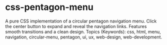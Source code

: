 # css-pentagon-menu
A pure CSS implementation of a circular pentagon navigation menu. Click the center button to expand and reveal the navigation links. Features smooth transitions and a clean design.  Topics (Keywords): css, html, menu, navigation, circular-menu, pentagon, ui, ux, web-design, web-development.
